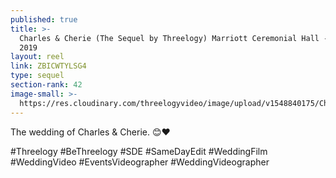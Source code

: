 ```yaml
---
published: true
title: >-
  Charles & Cherie (The Sequel by Threelogy) Marriott Ceremonial Hall - January
  2019
layout: reel
link: ZBICWTYLSG4
type: sequel
section-rank: 42
image-small: >-
  https://res.cloudinary.com/threelogyvideo/image/upload/v1548840175/Cherie-03a.jpg
---
```

The wedding of Charles & Cherie. 😊❤

#Threelogy #BeThreelogy #SDE #SameDayEdit #WeddingFilm #WeddingVideo #EventsVideographer #WeddingVideographer
